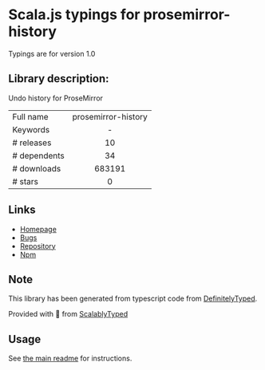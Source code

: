 
# Scala.js typings for prosemirror-history

Typings are for version 1.0

## Library description:
Undo history for ProseMirror

|                    |                 |
| ------------------ | :-------------: |
| Full name          | prosemirror-history |
| Keywords           | - |
| # releases         | 10 |
| # dependents       | 34 |
| # downloads        | 683191 |
| # stars            | 0 |

## Links
- [Homepage](https://github.com/prosemirror/prosemirror-history#readme)
- [Bugs](https://github.com/prosemirror/prosemirror-history/issues)
- [Repository](https://github.com/prosemirror/prosemirror-history)
- [Npm](https://www.npmjs.com/package/prosemirror-history)
    


## Note
This library has been generated from typescript code from [DefinitelyTyped](https://definitelytyped.org).

Provided with :purple_heart: from [ScalablyTyped](https://github.com/oyvindberg/ScalablyTyped)

## Usage
See [the main readme](../../readme.md) for instructions.


